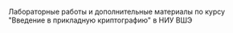 Лабораторные работы и дополнительные материалы по курсу "Введение в прикладную криптографию" в НИУ ВШЭ
